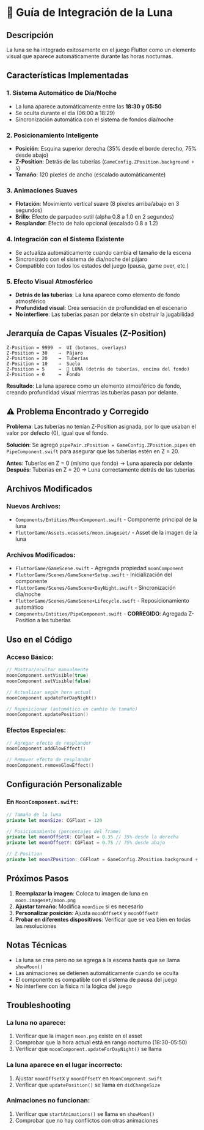 # 🌙 Guía de Integración de la Luna

## Descripción
La luna se ha integrado exitosamente en el juego Fluttor como un elemento visual que aparece automáticamente durante las horas nocturnas.

## Características Implementadas

### 1. **Sistema Automático de Día/Noche**
- La luna aparece automáticamente entre las **18:30 y 05:50**
- Se oculta durante el día (06:00 a 18:29)
- Sincronización automática con el sistema de fondos día/noche

### 2. **Posicionamiento Inteligente**
- **Posición**: Esquina superior derecha (35% desde el borde derecho, 75% desde abajo)
- **Z-Position**: Detrás de las tuberías (`GameConfig.ZPosition.background + 5`)
- **Tamaño**: 120 píxeles de ancho (escalado automáticamente)

### 3. **Animaciones Suaves**
- **Flotación**: Movimiento vertical suave (8 píxeles arriba/abajo en 3 segundos)
- **Brillo**: Efecto de parpadeo sutil (alpha 0.8 a 1.0 en 2 segundos)
- **Resplandor**: Efecto de halo opcional (escalado 0.8 a 1.2)

### 4. **Integración con el Sistema Existente**
- Se actualiza automáticamente cuando cambia el tamaño de la escena
- Sincronizado con el sistema de día/noche del pájaro
- Compatible con todos los estados del juego (pausa, game over, etc.)

### 5. **Efecto Visual Atmosférico**
- **Detrás de las tuberías**: La luna aparece como elemento de fondo atmosférico
- **Profundidad visual**: Crea sensación de profundidad en el escenario
- **No interfiere**: Las tuberías pasan por delante sin obstruir la jugabilidad

## Jerarquía de Capas Visuales (Z-Position)

```
Z-Position = 9999  →  UI (botones, overlays)
Z-Position = 30    →  Pájaro
Z-Position = 20    →  Tuberías
Z-Position = 10    →  Suelo
Z-Position = 5     →  🌙 LUNA (detrás de tuberías, encima del fondo)
Z-Position = 0     →  Fondo
```

**Resultado**: La luna aparece como un elemento atmosférico de fondo, creando profundidad visual mientras las tuberías pasan por delante.

## ⚠️ Problema Encontrado y Corregido

**Problema**: Las tuberías no tenían Z-Position asignada, por lo que usaban el valor por defecto (0), igual que el fondo.

**Solución**: Se agregó `pipePair.zPosition = GameConfig.ZPosition.pipes` en `PipeComponent.swift` para asegurar que las tuberías estén en Z = 20.

**Antes**: Tuberías en Z = 0 (mismo que fondo) → Luna aparecía por delante
**Después**: Tuberías en Z = 20 → Luna correctamente detrás de las tuberías

## Archivos Modificados

### Nuevos Archivos:
- `Components/Entities/MoonComponent.swift` - Componente principal de la luna
- `FluttorGame/Assets.xcassets/moon.imageset/` - Asset de la imagen de la luna

### Archivos Modificados:
- `FluttorGame/GameScene.swift` - Agregada propiedad `moonComponent`
- `FluttorGame/Scenes/GameScene+Setup.swift` - Inicialización del componente
- `FluttorGame/Scenes/GameScene+DayNight.swift` - Sincronización día/noche
- `FluttorGame/Scenes/GameScene+Lifecycle.swift` - Reposicionamiento automático
- `Components/Entities/PipeComponent.swift` - **CORREGIDO**: Agregada Z-Position a las tuberías

## Uso en el Código

### Acceso Básico:
```swift
// Mostrar/ocultar manualmente
moonComponent.setVisible(true)
moonComponent.setVisible(false)

// Actualizar según hora actual
moonComponent.updateForDayNight()

// Reposicionar (automático en cambio de tamaño)
moonComponent.updatePosition()
```

### Efectos Especiales:
```swift
// Agregar efecto de resplandor
moonComponent.addGlowEffect()

// Remover efecto de resplandor
moonComponent.removeGlowEffect()
```

## Configuración Personalizable

### En `MoonComponent.swift`:
```swift
// Tamaño de la luna
private let moonSize: CGFloat = 120

// Posicionamiento (porcentajes del frame)
private let moonOffsetX: CGFloat = 0.35 // 35% desde la derecha
private let moonOffsetY: CGFloat = 0.75 // 75% desde abajo

// Z-Position
private let moonZPosition: CGFloat = GameConfig.ZPosition.background + 5
```

## Próximos Pasos

1. **Reemplazar la imagen**: Coloca tu imagen de luna en `moon.imageset/moon.png`
2. **Ajustar tamaño**: Modifica `moonSize` si es necesario
3. **Personalizar posición**: Ajusta `moonOffsetX` y `moonOffsetY`
4. **Probar en diferentes dispositivos**: Verificar que se vea bien en todas las resoluciones

## Notas Técnicas

- La luna se crea pero no se agrega a la escena hasta que se llama `showMoon()`
- Las animaciones se detienen automáticamente cuando se oculta
- El componente es compatible con el sistema de pausa del juego
- No interfiere con la física ni la lógica del juego

## Troubleshooting

### La luna no aparece:
1. Verificar que la imagen `moon.png` existe en el asset
2. Comprobar que la hora actual está en rango nocturno (18:30-05:50)
3. Verificar que `moonComponent.updateForDayNight()` se llama

### La luna aparece en el lugar incorrecto:
1. Ajustar `moonOffsetX` y `moonOffsetY` en `MoonComponent.swift`
2. Verificar que `updatePosition()` se llama en `didChangeSize`

### Animaciones no funcionan:
1. Verificar que `startAnimations()` se llama en `showMoon()`
2. Comprobar que no hay conflictos con otras animaciones
